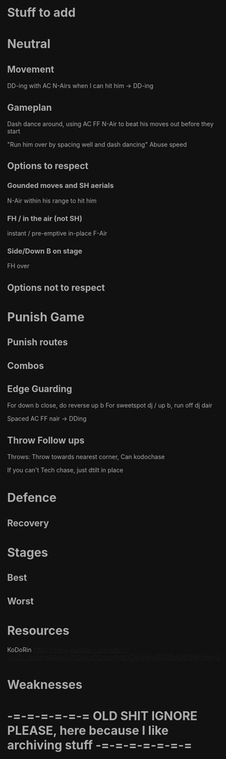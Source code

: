 # Stuff to add


# Neutral

## Movement
DD-ing with AC N-Airs when I can hit him -> DD-ing

## Gameplan
Dash dance around, using AC FF N-Air to beat his moves out before they start

"Run him over by spacing well and dash dancing"
Abuse speed

## Options to respect

### Gounded moves and SH aerials
N-Air within his range to hit him

### FH / in the air (not SH)
instant / pre-emptive in-place F-Air

### Side/Down B on stage
FH over

## Options not to respect


# Punish Game

## Punish routes


## Combos


## Edge Guarding
For down b close, do reverse up b
For sweetspot dj / up b, run off dj dair

Spaced AC FF nair -> DDing

## Throw Follow ups
Throws:
Throw towards nearest corner,
Can kodochase

If you can't Tech chase, just dtilt in place



# Defence

## Recovery


# Stages

## Best

## Worst


# Resources
KoDoRin
https://www.youtube.com/watch?v=uTq_husdHsQ&list=PLQAcqCQmvo1hgEXCu1ikWy8lOQTelQvPS&index=3

# Weaknesses


# -=-=-=-=-=-= OLD SHIT IGNORE PLEASE, here because I like archiving stuff -=-=-=-=-=-=-=
<style>*, body, html{
	--text-color-fg: #AAAAAA;
	--text-color-bg: #111111;
	color: var(--text-color-fg);
	background-color: var(--text-color-bg);
}</style>